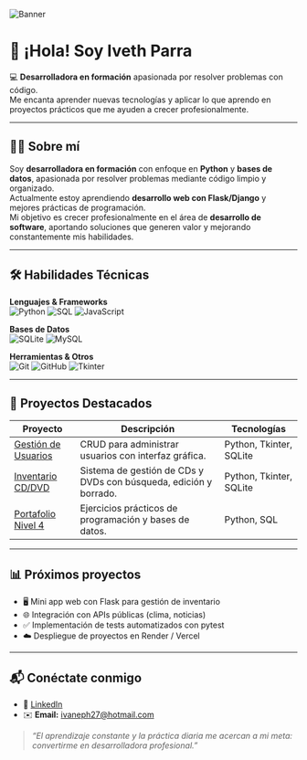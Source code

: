 ![Banner](https://github.com/iparra-sys/iparra-sys/blob/main/Iveth%20Parra%20%E2%80%93%20Python%20Developer%20in%20Learning.jpg?raw=true) 

# 👋 ¡Hola! Soy Iveth Parra  

💻 **Desarrolladora en formación** apasionada por resolver problemas con código.  
Me encanta aprender nuevas tecnologías y aplicar lo que aprendo en proyectos prácticos que me ayuden a crecer profesionalmente.  

---

## 🙋‍♀️ Sobre mí
Soy **desarrolladora en formación** con enfoque en **Python** y **bases de datos**, apasionada por resolver problemas mediante código limpio y organizado.  
Actualmente estoy aprendiendo **desarrollo web con Flask/Django** y mejores prácticas de programación.  
Mi objetivo es crecer profesionalmente en el área de **desarrollo de software**, aportando soluciones que generen valor y mejorando constantemente mis habilidades.


---

## 🛠️ Habilidades Técnicas

**Lenguajes & Frameworks**  
![Python](https://img.shields.io/badge/Python-3776AB?style=for-the-badge&logo=python&logoColor=white)
![SQL](https://img.shields.io/badge/SQL-003B57?style=for-the-badge&logo=postgresql&logoColor=white)
![JavaScript](https://img.shields.io/badge/JavaScript-F7DF1E?style=for-the-badge&logo=javascript&logoColor=black)

**Bases de Datos**  
![SQLite](https://img.shields.io/badge/SQLite-003B57?style=for-the-badge&logo=sqlite&logoColor=white)
![MySQL](https://img.shields.io/badge/MySQL-005C84?style=for-the-badge&logo=mysql&logoColor=white)

**Herramientas & Otros**  
![Git](https://img.shields.io/badge/Git-F05032?style=for-the-badge&logo=git&logoColor=white)
![GitHub](https://img.shields.io/badge/GitHub-181717?style=for-the-badge&logo=github&logoColor=white)
![Tkinter](https://img.shields.io/badge/Tkinter-FF6F00?style=for-the-badge&logo=python&logoColor=white)

---

## 📂 Proyectos Destacados
| Proyecto | Descripción | Tecnologías |
|---------|-------------|-------------|
| [Gestión de Usuarios](https://github.com/iparra-sys/CRUD-Usuarios) | CRUD para administrar usuarios con interfaz gráfica. | Python, Tkinter, SQLite |
| [Inventario CD/DVD](https://github.com/iparra-sys/Inventario-CD-DVD) | Sistema de gestión de CDs y DVDs con búsqueda, edición y borrado. | Python, Tkinter, SQLite |
| [Portafolio Nivel 4](https://github.com/iparra-sys/Portafolio-Nivel-4) | Ejercicios prácticos de programación y bases de datos. | Python, SQL |

---

## 📊 Próximos proyectos
- 🖥️ Mini app web con Flask para gestión de inventario  
- 🌐 Integración con APIs públicas (clima, noticias)  
- ✅ Implementación de tests automatizados con pytest  
- ☁️ Despliegue de proyectos en Render / Vercel  

---

## 📬 Conéctate conmigo
- 💼 [LinkedIn](https://www.linkedin.com/in/iveth-parra-herrera-351a6a235)  
- ✉️ **Email:** ivaneph27@hotmail.com  

> _“El aprendizaje constante y la práctica diaria me acercan a mi meta: convertirme en desarrolladora profesional.”_
